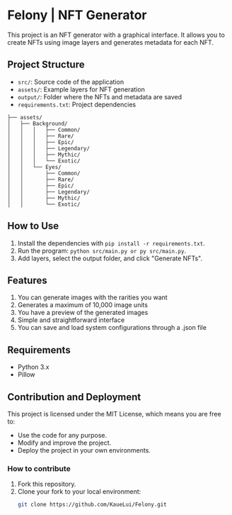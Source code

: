 # Felony | NFT Generator

This project is an NFT generator with a graphical interface. It allows you to create NFTs using image layers and generates metadata for each NFT.

## Project Structure
- `src/`: Source code of the application
- `assets/`: Example layers for NFT generation
- `output/`: Folder where the NFTs and metadata are saved
- `requirements.txt`: Project dependencies

```
├── assets/
│   ├── Background/
│   │   │   ├── Common/
│   │   │   ├── Rare/
│   │   │   ├── Epic/
│   │   │   ├── Legendary/
│   │   │   ├── Mythic/
│   │   │   └── Exotic/
│   │   └── Eyes/
│   │       ├── Common/
│   │       ├── Rare/
│   │       ├── Epic/
│   │       ├── Legendary/
│   │       ├── Mythic/
│   │       └── Exotic/

```

## How to Use
1. Install the dependencies with `pip install -r requirements.txt`.
2. Run the program: `python src/main.py or py src/main.py`.
3. Add layers, select the output folder, and click "Generate NFTs".

## Features
1. You can generate images with the rarities you want
2. Generates a maximum of 10,000 image units
3. You have a preview of the generated images
4. Simple and straightforward interface
5. You can save and load system configurations through a .json file

## Requirements
- Python 3.x
- Pillow

## Contribution and Deployment

This project is licensed under the MIT License, which means you are free to:

- Use the code for any purpose.
- Modify and improve the project.
- Deploy the project in your own environments.

### How to contribute
1. Fork this repository.
2. Clone your fork to your local environment:
   ```bash
   git clone https://github.com/KaueLui/Felony.git

